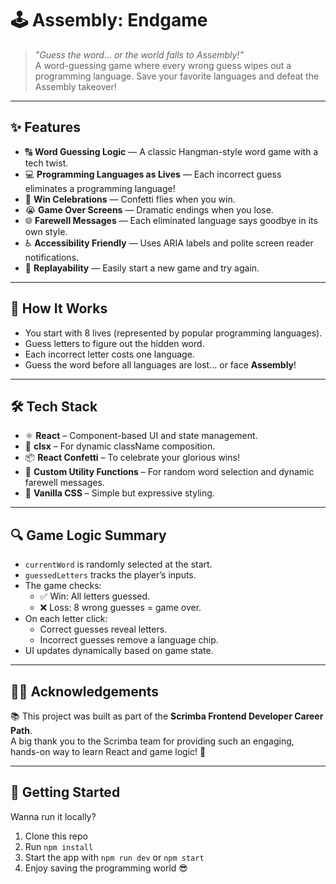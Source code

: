 # 🕹️ Assembly: Endgame

> _"Guess the word... or the world falls to Assembly!"_  
A word-guessing game where every wrong guess wipes out a programming language. Save your favorite languages and defeat the Assembly takeover!

---

## ✨ Features

- 🔠 **Word Guessing Logic** — A classic Hangman-style word game with a tech twist.
- 💻 **Programming Languages as Lives** — Each incorrect guess eliminates a programming language!
- 🎉 **Win Celebrations** — Confetti flies when you win.
- 😭 **Game Over Screens** — Dramatic endings when you lose.
- 🌐 **Farewell Messages** — Each eliminated language says goodbye in its own style.
- ♿ **Accessibility Friendly** — Uses ARIA labels and polite screen reader notifications.
- 🔄 **Replayability** — Easily start a new game and try again.

---

## 🧠 How It Works

- You start with 8 lives (represented by popular programming languages).
- Guess letters to figure out the hidden word.
- Each incorrect letter costs one language.
- Guess the word before all languages are lost... or face **Assembly**!

---

## 🛠️ Tech Stack

- ⚛️ **React** – Component-based UI and state management.
- 🎨 **clsx** – For dynamic className composition.
- 📦 **React Confetti** – To celebrate your glorious wins!
- 🧠 **Custom Utility Functions** – For random word selection and dynamic farewell messages.
- 🧪 **Vanilla CSS** – Simple but expressive styling.

---

## 🔍 Game Logic Summary

- `currentWord` is randomly selected at the start.
- `guessedLetters` tracks the player’s inputs.
- The game checks:
  - ✅ Win: All letters guessed.
  - ❌ Loss: 8 wrong guesses = game over.
- On each letter click:
  - Correct guesses reveal letters.
  - Incorrect guesses remove a language chip.
- UI updates dynamically based on game state.

---

## 👨‍🏫 Acknowledgements

📚 This project was built as part of the **Scrimba Frontend Developer Career Path**.  
A big thank you to the Scrimba team for providing such an engaging, hands-on way to learn React and game logic! 🙌

---

## 🚀 Getting Started

Wanna run it locally?

1. Clone this repo  
2. Run `npm install`  
3. Start the app with `npm run dev` or `npm start`  
4. Enjoy saving the programming world 😎
